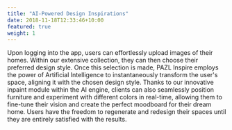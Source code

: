 ```yaml
---
title: "AI-Powered Design Inspirations"
date: 2018-11-18T12:33:46+10:00
featured: true
weight: 1
---
```



Upon logging into the app, users can effortlessly upload images of their homes.  Within our extensive collection, they can then choose their preferred design style. Once this selection is made, PAZL Inspire employs the power of Artificial Intelligence to instantaneously transform the user's space, aligning it with the chosen design style. Thanks to our innovative inpaint module within the AI engine, clients can also seamlessly position furniture and experiment with different colors in real-time, allowing them to fine-tune their vision and create the perfect moodboard for their dream home. Users have the freedom to regenerate and redesign their spaces until they are entirely satisfied with the results.
